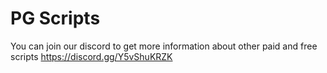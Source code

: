 # PG Scripts
You can join our discord to get more information about other paid and free scripts
https://discord.gg/Y5vShuKRZK
